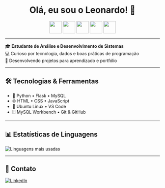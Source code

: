 <h1 align="center">Olá, eu sou o Leonardo! 👋</h1>

<p align="center">
  <img src="https://cdn.jsdelivr.net/gh/devicons/devicon/icons/python/python-original.svg" width="40" />
  <img src="https://cdn.jsdelivr.net/gh/devicons/devicon/icons/html5/html5-original.svg" width="40" />
  <img src="https://cdn.jsdelivr.net/gh/devicons/devicon/icons/css3/css3-original.svg" width="40" />
  <img src="https://cdn.jsdelivr.net/gh/devicons/devicon/icons/javascript/javascript-original.svg" width="40" />
  <img src="https://cdn.jsdelivr.net/gh/devicons/devicon/icons/mysql/mysql-original.svg" width="40" />
</p>

---

🎓 **Estudante de Análise e Desenvolvimento de Sistemas**  
💻 Curioso por tecnologia, dados e boas práticas de programação  
🚀 Desenvolvendo projetos para aprendizado e portfólio   

---

## 🛠️ Tecnologias & Ferramentas

- 🐍 Python • Flask • MySQL
- 🌐 HTML • CSS • JavaScript
- 🐧 Ubuntu Linux • VS Code
- 🗄️ MySQL Workbench • Git & GitHub

---

## 📊 Estatísticas de Linguagens

![Linguagens mais usadas](https://github-readme-stats.vercel.app/api/top-langs/?username=LeonardoBondia&layout=compact&langs_count=6&theme=github_dark)

---

## 🔗 Contato

[![LinkedIn](https://img.shields.io/badge/LinkedIn-blue?logo=linkedin&logoColor=white)](https://www.linkedin.com/in/leonardo-bondia)
